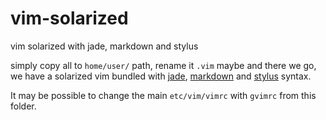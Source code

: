 vim-solarized
=============

vim solarized with jade, markdown and stylus

simply copy all to `home/user/` path, rename it `.vim` maybe and there we go, we have a solarized vim bundled with [jade], [markdown] and [stylus] syntax.

It may be possible to change the main `etc/vim/vimrc` with `gvimrc` from this folder.

[jade]: https://github.com/digitaltoad/vim-jade
[markdown]: https://github.com/tpope/vim-markdown
[stylus]: https://github.com/deckool/vim-stylus
